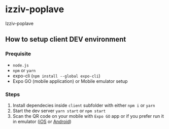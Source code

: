 # izziv-poplave

Izziv-poplave

## How to setup client DEV environment

### Prequisite

- `node.js`
- `npm` or `yarn`
- expo-cli (`npm install --global expo-cli`)
- Expo GO (mobile application) or Mobile emulator setup

### Steps

1. Install dependecies inside `client` subfolder with either `npm i` or `yarn`
2. Start the dev server `yarn start` or `npm start`
3. Scan the QR code on your mobile with `Expo GO` app or if you prefer run it in
   emulator ([iOS](https://docs.expo.dev/workflow/ios-simulator/) or
   [Android](https://docs.expo.dev/workflow/android-studio-emulator/))
